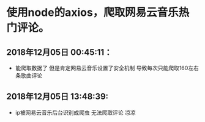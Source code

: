 # 使用node的axios，爬取网易云音乐热门评论。

## 2018年12月05日 00:45:11：

  - 能爬取数据了 但是肯定网易云音乐设置了安全机制 导致每次只能爬取160左右条歌曲评论
  
## 2018年12月05日 13:48:39:

  - ip被网易云音乐后台识别成爬虫  无法爬取评论 凉凉

